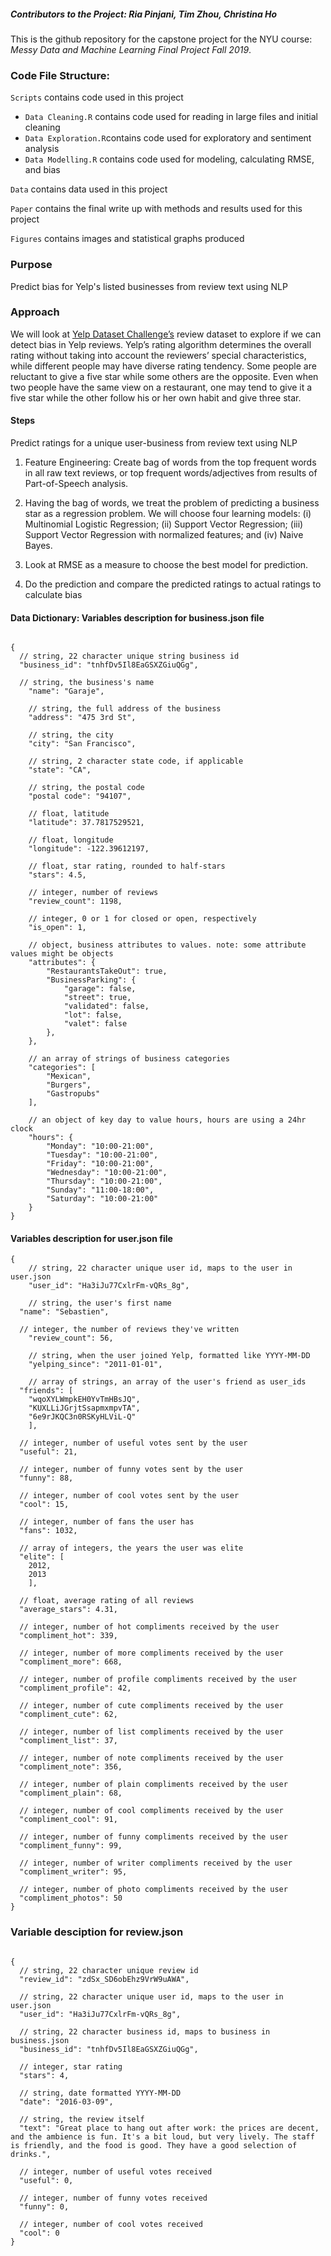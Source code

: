 
##### Contributors to the Project: Ria Pinjani, Tim Zhou, Christina Ho

This is the github repository for the capstone project for the NYU course: *Messy Data and Machine Learning Final Project Fall 2019*.

### **Code File Structure:**
`Scripts` contains code used in this project

 - `Data Cleaning.R` contains code used for reading in large files and initial cleaning
 - `Data Exploration.R`contains code used for exploratory and sentiment analysis
 - `Data Modelling.R` contains code used for modeling, calculating RMSE, and bias

`Data` contains data used in this project

`Paper` contains the final write up with methods and results used for this project

`Figures` contains images and statistical graphs produced

### **Purpose**

Predict bias for Yelp's listed businesses from review text using NLP

### **Approach**
We will look at [Yelp Dataset Challenge’s](https://www.yelp.com/dataset) review dataset to explore if we can detect bias in Yelp reviews.  Yelp’s rating algorithm determines the overall rating without taking into account the reviewers’ special characteristics, while different people may have diverse rating tendency. Some people are reluctant to give a five star while some others  are the opposite. Even when two people have the same view on a restaurant, one may tend to give it a five star while 
the other follow his or her own habit and give three star.

#### Steps
Predict ratings for a unique user-business from review text using NLP
1. Feature Engineering: Create bag of words from the top frequent words in all raw text reviews, or top
frequent words/adjectives from results of Part-of-Speech analysis.


2. Having the bag of words, we treat the problem of predicting a business star as a regression problem.
We will choose four learning models: (i) Multinomial Logistic Regression; (ii) Support Vector Regression; (iii) Support Vector Regression with normalized features; and (iv) Naive Bayes.


3. Look at RMSE as a measure to choose the best model for prediction.


4. Do the prediction and compare the predicted ratings to actual ratings to calculate bias



#### Data Dictionary: Variables description for business.json file
```

{
  // string, 22 character unique string business id
  "business_id": "tnhfDv5Il8EaGSXZGiuQGg",
  
  // string, the business's name
    "name": "Garaje",

    // string, the full address of the business
    "address": "475 3rd St",

    // string, the city
    "city": "San Francisco",

    // string, 2 character state code, if applicable
    "state": "CA",

    // string, the postal code
    "postal code": "94107",

    // float, latitude
    "latitude": 37.7817529521,

    // float, longitude
    "longitude": -122.39612197,

    // float, star rating, rounded to half-stars
    "stars": 4.5,

    // integer, number of reviews
    "review_count": 1198,

    // integer, 0 or 1 for closed or open, respectively
    "is_open": 1,

    // object, business attributes to values. note: some attribute values might be objects
    "attributes": {
        "RestaurantsTakeOut": true,
        "BusinessParking": {
            "garage": false,
            "street": true,
            "validated": false,
            "lot": false,
            "valet": false
        },
    },

    // an array of strings of business categories
    "categories": [
        "Mexican",
        "Burgers",
        "Gastropubs"
    ],

    // an object of key day to value hours, hours are using a 24hr clock
    "hours": {
        "Monday": "10:00-21:00",
        "Tuesday": "10:00-21:00",
        "Friday": "10:00-21:00",
        "Wednesday": "10:00-21:00",
        "Thursday": "10:00-21:00",
        "Sunday": "11:00-18:00",
        "Saturday": "10:00-21:00"
    }
}

```

#### Variables description for user.json file



```
{
    // string, 22 character unique user id, maps to the user in user.json
    "user_id": "Ha3iJu77CxlrFm-vQRs_8g",

    // string, the user's first name
  "name": "Sebastien",
  
  // integer, the number of reviews they've written
    "review_count": 56,

    // string, when the user joined Yelp, formatted like YYYY-MM-DD
    "yelping_since": "2011-01-01",

    // array of strings, an array of the user's friend as user_ids
  "friends": [
    "wqoXYLWmpkEH0YvTmHBsJQ",
    "KUXLLiJGrjtSsapmxmpvTA",
    "6e9rJKQC3n0RSKyHLViL-Q"
    ],
  
  // integer, number of useful votes sent by the user
  "useful": 21,
  
  // integer, number of funny votes sent by the user
  "funny": 88,
  
  // integer, number of cool votes sent by the user
  "cool": 15,
  
  // integer, number of fans the user has
  "fans": 1032,
  
  // array of integers, the years the user was elite
  "elite": [
    2012,
    2013
    ],
  
  // float, average rating of all reviews
  "average_stars": 4.31,
  
  // integer, number of hot compliments received by the user
  "compliment_hot": 339,
  
  // integer, number of more compliments received by the user
  "compliment_more": 668,
  
  // integer, number of profile compliments received by the user
  "compliment_profile": 42,
  
  // integer, number of cute compliments received by the user
  "compliment_cute": 62,
  
  // integer, number of list compliments received by the user
  "compliment_list": 37,
  
  // integer, number of note compliments received by the user
  "compliment_note": 356,
  
  // integer, number of plain compliments received by the user
  "compliment_plain": 68,
  
  // integer, number of cool compliments received by the user
  "compliment_cool": 91,
  
  // integer, number of funny compliments received by the user
  "compliment_funny": 99,
  
  // integer, number of writer compliments received by the user
  "compliment_writer": 95,
  
  // integer, number of photo compliments received by the user
  "compliment_photos": 50
}
```


### Variable desciption for review.json

```

{
  // string, 22 character unique review id
  "review_id": "zdSx_SD6obEhz9VrW9uAWA",
  
  // string, 22 character unique user id, maps to the user in user.json
  "user_id": "Ha3iJu77CxlrFm-vQRs_8g",
  
  // string, 22 character business id, maps to business in business.json
  "business_id": "tnhfDv5Il8EaGSXZGiuQGg",
  
  // integer, star rating
  "stars": 4,
  
  // string, date formatted YYYY-MM-DD
  "date": "2016-03-09",
  
  // string, the review itself
  "text": "Great place to hang out after work: the prices are decent, and the ambience is fun. It's a bit loud, but very lively. The staff is friendly, and the food is good. They have a good selection of drinks.",
  
  // integer, number of useful votes received
  "useful": 0,
  
  // integer, number of funny votes received
  "funny": 0,
  
  // integer, number of cool votes received
  "cool": 0
}

```

